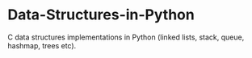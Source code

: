 # Data-Structures-in-Python

C data structures implementations in Python (linked lists, stack, queue, hashmap, trees etc). 
